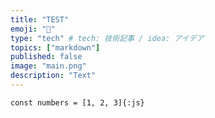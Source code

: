 ```yaml
---
title: "TEST"
emoji: "💨"
type: "tech" # tech: 技術記事 / idea: アイデア
topics: ["markdown"]
published: false
image: "main.png"
description: "Text"
---
```


```const numbers = [1, 2, 3]{:js}```